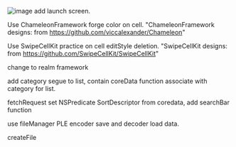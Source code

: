 ![image](https://gfycat.com/HealthyRealisticFirefly)
add launch screen.

Use ChameleonFramework forge color on cell.
"ChameleonFramework designs: from https://github.com/viccalexander/Chameleon"

Use SwipeCellKit practice on cell editStyle deletion.
"SwipeCellKit designs: from https://github.com/SwipeCellKit/SwipeCellKit"

change to realm framework

add category segue to list, contain coreData function associate with category for list.

fetchRequest set NSPredicate SortDescriptor from coredata, add searchBar function

use fileManager PLE encoder save and decoder load data.

createFile
